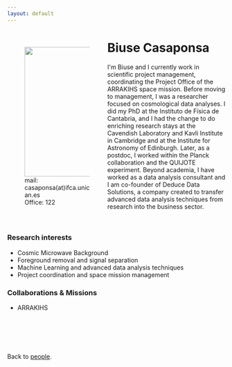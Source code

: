```yaml
---
layout: default
---
```




<p style="float: left; width: 30%; margin:40px"><img src="{{site.url}}/assets/imgs/People/casaponsab.png" style="width:255px;height:300px;"> <br> mail: casaponsa(at)ifca.unican.es <br> Office: 122</p>

# Biuse Casaponsa

I'm Biuse and I currently work in scientific project management, coordinating the Project Office of the ARRAKIHS space mission. Before moving to management, I was a researcher focused on cosmological data analyses. I did my PhD at the Instituto de Física de Cantabria, and I had the change to do enriching research stays at the Cavendish Laboratory and Kavli Institute in Cambridge and at the Institute for Astronomy of Edinburgh. Later, as a postdoc, I worked within the Planck collaboration and the QUIJOTE experiment. Beyond academia, I have worked as a data analysis consultant and I am co-founder of Deduce Data Solutions, a company created to transfer advanced data analysis techniques from research into the business sector.

<br>


### Research interests

- Cosmic Microwave Background
- Foreground removal and signal separation
- Machine Learning and advanced data analysis techniques
- Project coordination and space mission management

### Collaborations & Missions

- ARRAKIHS



<br>
<br>
<br>
<br>

Back to [people]({{site.url}}/people).